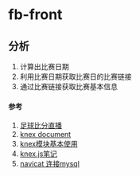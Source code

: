 # fb-front

## 分析
1. 计算出比赛日期
1. 利用比赛日期获取比赛日的比赛链接
1. 通过比赛链接获取比赛基本信息


#### 参考
1. [足球比分直播](https://live.aicai.com/jczqList/ '足球比分直播')
1. [knex document](http://knexjs.org/#Installation-node 'knex document1. [knex模块]()')
1. [knex模块基本使用](https://www.bloglab.cn/1136.html 'knex模块基本使用')
1. [knex.js笔记](https://blog.csdn.net/liuyueyi1995/article/details/53782047 'knex.js笔记')
1. [navicat 连接mysql](https://blog.csdn.net/cxh6863/article/details/80904284 'navicat 连接mysql')